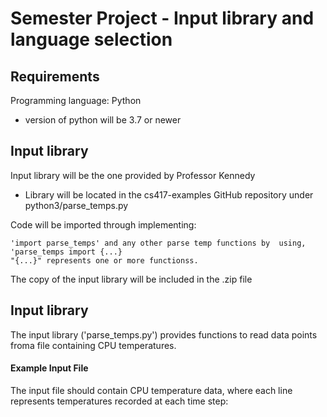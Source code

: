 # Semester Project - Input library and language selection

## Requirements 

Programming language: Python
- version of python will be 3.7 or newer


## Input library

Input library will be the one provided by Professor Kennedy

- Library will be located in the cs417-examples GitHub repository under python3/parse_temps.py


Code will be imported through implementing:

```
'import parse_temps' and any other parse temp functions by  using, 'parse_temps import {...}
"{...}" represents one or more functionss.
```
The copy of the input library will be included in the .zip file

## Input library
The input library ('parse_temps.py') provides functions to read data points froma  file containing CPU temperatures.

#### Example Input File 
The input file should contain CPU temperature data, where each line represents temperatures recorded at each time step:
